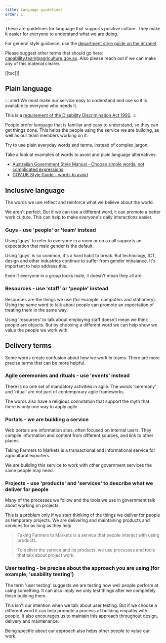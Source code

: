 ```yaml
---
title: Language guidelines
order: 1
---
```


These are guidelines for language that supports positive culture. They make it easier for everyone to understand what we are doing.

For general style guidance, use the [department style guide on the intranet](https://ausgovenvironment.sharepoint.com/sites/AWE-intranet/SitePages/Forms-and-templates.aspx).

Please suggest other terms that should go here: [capability.team@agriculture.gov.au](mailto:capability.team@agriculture.gov.au). Also please reach out if we can make any of this material clearer.

[[toc]]]

## Plain language

::: alert
We must make our service easy to understand and use so it is available to everyone who needs it.

This is a [requirement of the Disability Discrimination Act 1992](https://www.stylemanual.gov.au/user-needs/accessibility-and-inclusion/agency-responsibilities-and-commitments#other_accessibility_guidance_and_standards).
:::

People prefer language that is familiar and easy to understand, so they can get things done. This helps the people using the service we are building, as well as our team members working on it.

Try to use plain everyday words and terms, instead of complex jargon.

Take a look at examples of words to avoid and plain language alternatives:

- [Australian Government Style Manual - Choose simple words, not complicated expressions](https://www.stylemanual.gov.au/writing-and-designing-content/clear-language-and-writing-style/plain-language-and-word-choice#choose_simple_words_not_complicated_expressions)
- [GOV.UK Style Guide - words to avoid](https://www.gov.uk/guidance/style-guide/a-to-z-of-gov-uk-style#words-to-avoid)

## Inclusive language

The words we use reflect and reinforce what we believe about the world.

We aren't perfect. But if we can use a different word, it can promote a better work culture. This can help to make everyone's daily interactions easier.

### Guys - use 'people' or 'team' instead

Using 'guys' to refer to everyone in a room or on a call supports an expectation that male gender is the default.

Using 'guys' is so common, it's a hard habit to break. But technology, ICT, design and other industries continue to suffer from gender imbalance. It's important to help address this.   

Even if everyone in a group looks male, it doesn't mean they all are.

### Resources - use 'staff' or 'people' instead

Resources are the things we use (for example, computers and stationery). Using the same word to talk about people can promote an expectation of treating them in the same way.

Using 'resources' to talk about employing staff doesn't mean we think people are objects. But by choosing a different word we can help show we value the people we work with.

## Delivery terms

Some words create confusion about how we work in teams. There are more precise terms that can be more helpful.

### Agile ceremonies and rituals - use 'events' instead

There is no one set of mandatory activities in agile. The words 'ceremony' and 'ritual' are not part of contemporary agile frameworks.

The words also have a religious connotation that support the myth that there is only one way to apply agile.

### Portals - we are building a service

Web portals are information sites, often focused on internal users. They compile information and content from different sources, and link to other places.

Taking Farmers to Markets is a transactional and informational service for agricultural exporters.

We are building this service to work with other government services the same people may need.

### Projects - use 'products' and 'services' to describe what we deliver for people

Many of the processes we follow and the tools we use in government talk about working on projects.

This is a problem only if we start thinking of the things we deliver for people as temporary projects. We are delivering and maintaining products and services for as long as they help.

> Taking Farmers to Markets is a service that people interact with using products.
>
> To deliver the service and its products, we use processes and tools that talk about project work.

### User testing - be precise about the approach you are using (for example, 'usability testing')
 
The term 'user testing' suggests we are testing how well people perform at using something. It can also imply we only test things after we completely finish building them.

This isn't our intention when we talk about user testing. But if we choose a different word it can help promote a process of building empathy with people. It also encourages us to maintain this approach throughout design, delivery and maintenance.

Being specific about our approach also helps other people to value our work.

